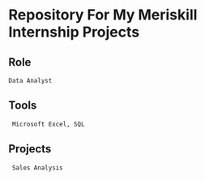 # Repository For My Meriskill Internship Projects

## Role

    Data Analyst

## Tools

     Microsoft Excel, SQL

## Projects

     Sales Analysis
